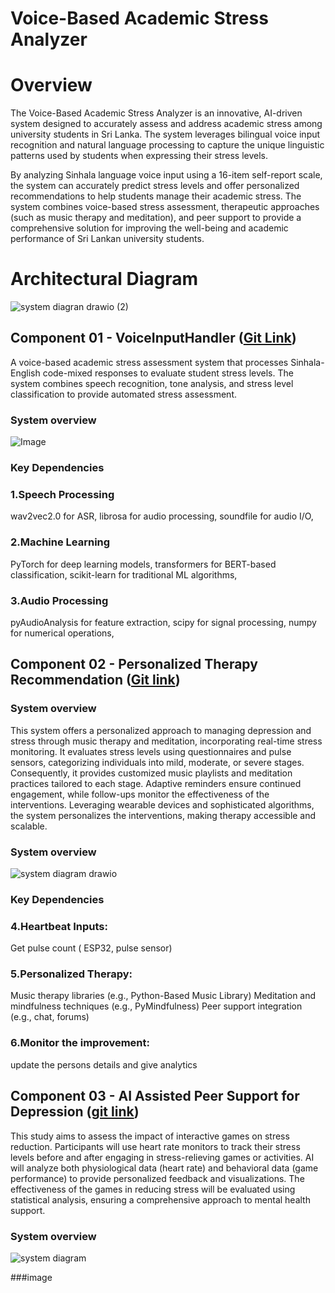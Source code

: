 # Voice-Based Academic Stress Analyzer

# Overview

The Voice-Based Academic Stress Analyzer is an innovative, AI-driven system designed to accurately assess and address academic stress among university students in Sri Lanka. The system leverages bilingual voice input recognition and natural language processing to capture the unique linguistic patterns used by students when expressing their stress levels.

By analyzing Sinhala language voice input using a 16-item self-report scale, the system can accurately predict stress levels and offer personalized recommendations to help students manage their academic stress. The system combines voice-based stress assessment, therapeutic approaches (such as music therapy and meditation), and peer support to provide a comprehensive solution for improving the well-being and academic performance of Sri Lankan university students.

# Architectural Diagram

![system diagran drawio (2)](https://github.com/user-attachments/assets/4a99b0ba-e5d5-47ca-a7a5-7316776114e0)

## Component 01 - VoiceInputHandler ([Git Link](https://github.com/viduthranaweera2001/accedemic-stress-management/tree/feature/stress-score-calculation-new))
A voice-based academic stress assessment system that processes Sinhala-English code-mixed responses to evaluate student stress levels. The system combines speech recognition, tone analysis, and stress level classification to provide automated stress assessment.

### System overview 

![Image](https://github.com/user-attachments/assets/a7702f02-9ca9-4d6d-8582-d8400e18e4b6)

### Key Dependencies

### 1.Speech Processing

wav2vec2.0 for ASR, 
librosa for audio processing, 
soundfile for audio I/O, 

### 2.Machine Learning

PyTorch for deep learning models, 
transformers for BERT-based classification, 
scikit-learn for traditional ML algorithms, 

### 3.Audio Processing

pyAudioAnalysis for feature extraction, 
scipy for signal processing, 
numpy for numerical operations, 

## Component 02 - Personalized Therapy Recommendation ([Git link](https://github.com/viduthranaweera2001/accedemic-stress-management/tree/feature/personalized-therapy-suggestion))

### System overview 
This system offers a personalized approach to managing depression and stress through music therapy and meditation, incorporating real-time stress monitoring. It evaluates stress levels using questionnaires and pulse sensors, categorizing individuals into mild, moderate, or severe stages. Consequently, it provides customized music playlists and meditation practices tailored to each stage. Adaptive reminders ensure continued engagement, while follow-ups monitor the effectiveness of the interventions. Leveraging wearable devices and sophisticated algorithms, the system personalizes the interventions, making therapy accessible and scalable. 

### System overview 

![system diagram drawio](https://github.com/user-attachments/assets/aff86c75-7bcc-47c8-9639-402a9c7ac00a)

### Key Dependencies

### 4.Heartbeat Inputs:
Get pulse count ( ESP32, pulse sensor)

### 5.Personalized Therapy:

Music therapy libraries (e.g., Python-Based Music Library)
Meditation and mindfulness techniques (e.g., PyMindfulness)
Peer support integration (e.g., chat, forums)

### 6.Monitor the improvement:
update the persons details and give analytics


## Component 03 - AI Assisted Peer Support for Depression ([git link](https://github.com/viduthranaweera2001/accedemic-stress-management/tree/feature/ai-peer-assistance))

This study aims to assess the impact of interactive games on stress reduction. Participants will use heart rate monitors to track their stress levels before and after engaging in stress-relieving games or activities. AI will analyze both physiological data (heart rate) and behavioral data (game performance) to provide personalized feedback and visualizations. The effectiveness of the games in reducing stress will be evaluated using statistical analysis, ensuring a comprehensive approach to mental health support.

### System overview 

![system diagram](https://github.com/user-attachments/assets/e57972f0-bbbf-4ed0-929c-df1710fff66d)

###image
  
